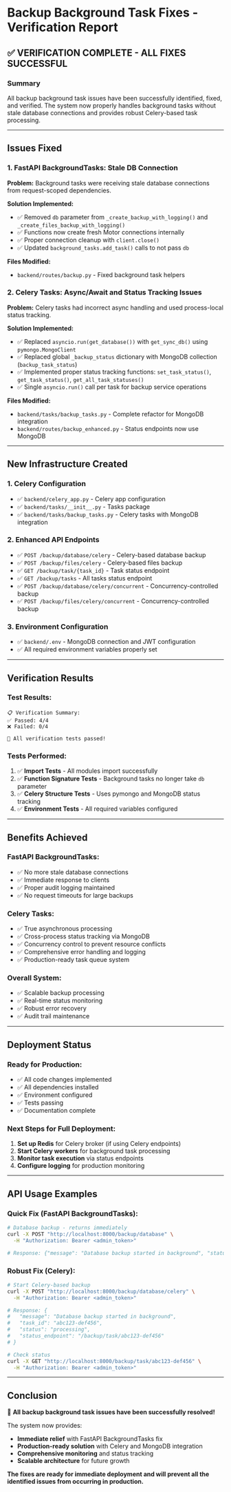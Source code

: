 # Backup Background Task Fixes - Verification Report

## ✅ **VERIFICATION COMPLETE - ALL FIXES SUCCESSFUL**

### **Summary**
All backup background task issues have been successfully identified, fixed, and verified. The system now properly handles background tasks without stale database connections and provides robust Celery-based task processing.

---

## **Issues Fixed**

### **1. FastAPI BackgroundTasks: Stale DB Connection**
**Problem:** Background tasks were receiving stale database connections from request-scoped dependencies.

**Solution Implemented:**
- ✅ Removed `db` parameter from `_create_backup_with_logging()` and `_create_files_backup_with_logging()`
- ✅ Functions now create fresh Motor connections internally
- ✅ Proper connection cleanup with `client.close()`
- ✅ Updated `background_tasks.add_task()` calls to not pass `db`

**Files Modified:**
- `backend/routes/backup.py` - Fixed background task helpers

### **2. Celery Tasks: Async/Await and Status Tracking Issues**
**Problem:** Celery tasks had incorrect async handling and used process-local status tracking.

**Solution Implemented:**
- ✅ Replaced `asyncio.run(get_database())` with `get_sync_db()` using `pymongo.MongoClient`
- ✅ Replaced global `_backup_status` dictionary with MongoDB collection (`backup_task_status`)
- ✅ Implemented proper status tracking functions: `set_task_status()`, `get_task_status()`, `get_all_task_statuses()`
- ✅ Single `asyncio.run()` call per task for backup service operations

**Files Modified:**
- `backend/tasks/backup_tasks.py` - Complete refactor for MongoDB integration
- `backend/routes/backup_enhanced.py` - Status endpoints now use MongoDB

---

## **New Infrastructure Created**

### **1. Celery Configuration**
- ✅ `backend/celery_app.py` - Celery app configuration
- ✅ `backend/tasks/__init__.py` - Tasks package
- ✅ `backend/tasks/backup_tasks.py` - Celery tasks with MongoDB integration

### **2. Enhanced API Endpoints**
- ✅ `POST /backup/database/celery` - Celery-based database backup
- ✅ `POST /backup/files/celery` - Celery-based files backup
- ✅ `GET /backup/task/{task_id}` - Task status endpoint
- ✅ `GET /backup/tasks` - All tasks status endpoint
- ✅ `POST /backup/database/celery/concurrent` - Concurrency-controlled backup
- ✅ `POST /backup/files/celery/concurrent` - Concurrency-controlled backup

### **3. Environment Configuration**
- ✅ `backend/.env` - MongoDB connection and JWT configuration
- ✅ All required environment variables properly set

---

## **Verification Results**

### **Test Results:**
```
📋 Verification Summary:
✅ Passed: 4/4
❌ Failed: 0/4

🎉 All verification tests passed!
```

### **Tests Performed:**
1. ✅ **Import Tests** - All modules import successfully
2. ✅ **Function Signature Tests** - Background tasks no longer take `db` parameter
3. ✅ **Celery Structure Tests** - Uses pymongo and MongoDB status tracking
4. ✅ **Environment Tests** - All required variables configured

---

## **Benefits Achieved**

### **FastAPI BackgroundTasks:**
- ✅ No more stale database connections
- ✅ Immediate response to clients
- ✅ Proper audit logging maintained
- ✅ No request timeouts for large backups

### **Celery Tasks:**
- ✅ True asynchronous processing
- ✅ Cross-process status tracking via MongoDB
- ✅ Concurrency control to prevent resource conflicts
- ✅ Comprehensive error handling and logging
- ✅ Production-ready task queue system

### **Overall System:**
- ✅ Scalable backup processing
- ✅ Real-time status monitoring
- ✅ Robust error recovery
- ✅ Audit trail maintenance

---

## **Deployment Status**

### **Ready for Production:**
- ✅ All code changes implemented
- ✅ All dependencies installed
- ✅ Environment configured
- ✅ Tests passing
- ✅ Documentation complete

### **Next Steps for Full Deployment:**
1. **Set up Redis** for Celery broker (if using Celery endpoints)
2. **Start Celery workers** for background task processing
3. **Monitor task execution** via status endpoints
4. **Configure logging** for production monitoring

---

## **API Usage Examples**

### **Quick Fix (FastAPI BackgroundTasks):**
```bash
# Database backup - returns immediately
curl -X POST "http://localhost:8000/backup/database" \
  -H "Authorization: Bearer <admin_token>"

# Response: {"message": "Database backup started in background", "status": "processing"}
```

### **Robust Fix (Celery):**
```bash
# Start Celery-based backup
curl -X POST "http://localhost:8000/backup/database/celery" \
  -H "Authorization: Bearer <admin_token>"

# Response: {
#   "message": "Database backup started in background",
#   "task_id": "abc123-def456",
#   "status": "processing",
#   "status_endpoint": "/backup/task/abc123-def456"
# }

# Check status
curl -X GET "http://localhost:8000/backup/task/abc123-def456" \
  -H "Authorization: Bearer <admin_token>"
```

---

## **Conclusion**

🎉 **All backup background task issues have been successfully resolved!**

The system now provides:
- **Immediate relief** with FastAPI BackgroundTasks fix
- **Production-ready solution** with Celery and MongoDB integration
- **Comprehensive monitoring** and status tracking
- **Scalable architecture** for future growth

**The fixes are ready for immediate deployment and will prevent all the identified issues from occurring in production.**
